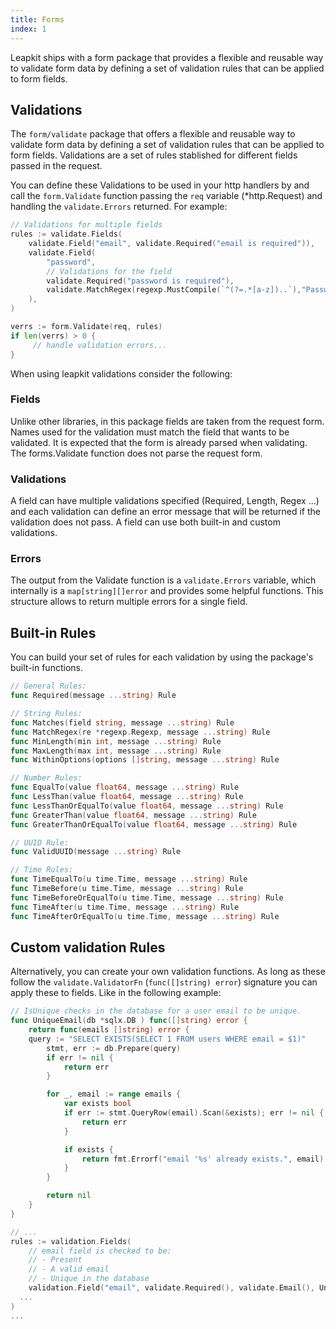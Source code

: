 ```yaml
---
title: Forms
index: 1
---
```

Leapkit ships with a form package that provides a flexible and reusable way to validate form data by defining a set of validation rules that can be applied to form fields.

## Validations
The `form/validate` package that offers a flexible and reusable way to validate form data by defining a set of validation rules that can be applied to form fields. Validations are a set of rules stablished for different fields passed in the request.

You can define these Validations to be used in your http handlers by and call the `form.Validate` function passing the `req` variable (*http.Request) and handling the `validate.Errors` returned. For example:

```go
// Validations for multiple fields
rules := validate.Fields(
	validate.Field("email", validate.Required("email is required")),
	validate.Field(
		"password",
		// Validations for the field
		validate.Required("password is required"),
		validate.MatchRegex(regexp.MustCompile(`^(?=.*[a-z])..`),"Password must be ...",
	),
)

verrs := form.Validate(req, rules)
if len(verrs) > 0 {
	 // handle validation errors...
}
```

When using leapkit validations consider the following:

### Fields
Unlike other libraries, in this package fields are taken from the request form. Names used for the validation must match the field that wants to be validated. It is expected that the form is already parsed when validating. The forms.Validate function does not parse the request form.

### Validations
A field can have multiple validations specified (Required, Length, Regex ...) and each validation can define an error message that will be returned if the validation does not pass. A field can use both built-in and custom validations.

### Errors
The output from the Validate function is a `validate.Errors` variable, which internally is a `map[string][]error` and provides some helpful functions. This structure allows to return multiple errors for a single field.

## Built-in Rules

You can build your set of rules for each validation by using the package's built-in functions.

```go
// General Rules:
func Required(message ...string) Rule

// String Rules:
func Matches(field string, message ...string) Rule
func MatchRegex(re *regexp.Regexp, message ...string) Rule
func MinLength(min int, message ...string) Rule
func MaxLength(max int, message ...string) Rule
func WithinOptions(options []string, message ...string) Rule

// Number Rules:
func EqualTo(value float64, message ...string) Rule
func LessThan(value float64, message ...string) Rule
func LessThanOrEqualTo(value float64, message ...string) Rule
func GreaterThan(value float64, message ...string) Rule
func GreaterThanOrEqualTo(value float64, message ...string) Rule

// UUID Rule:
func ValidUUID(message ...string) Rule

// Time Rules:
func TimeEqualTo(u time.Time, message ...string) Rule
func TimeBefore(u time.Time, message ...string) Rule
func TimeBeforeOrEqualTo(u time.Time, message ...string) Rule
func TimeAfter(u time.Time, message ...string) Rule
func TimeAfterOrEqualTo(u time.Time, message ...string) Rule
```

## Custom validation Rules

Alternatively, you can create your own validation functions. As long as these follow the `validate.ValidatorFn` (`func([]string) error`) signature you can apply these to fields. Like in the following example:

```go
// IsUnique checks in the database for a user email to be unique.
func UniqueEmail(db *sqlx.DB ) func([]string) error {
	return func(emails []string) error {
    query := "SELECT EXISTS(SELECT 1 FROM users WHERE email = $1)"
		stmt, err := db.Prepare(query)
		if err != nil {
			return err
		}

		for _, email := range emails {
			var exists bool
			if err := stmt.QueryRow(email).Scan(&exists); err != nil {
				return err
			}

			if exists {
				return fmt.Errorf("email '%s' already exists.", email)
			}
		}

		return nil
	}
}

// ...
rules := validation.Fields(
	// email field is checked to be:
	// - Present
	// - A valid email
	// - Unique in the database
	validation.Field("email", validate.Required(), validate.Email(), UniqueEmail(db))
  ...
)
...
```
